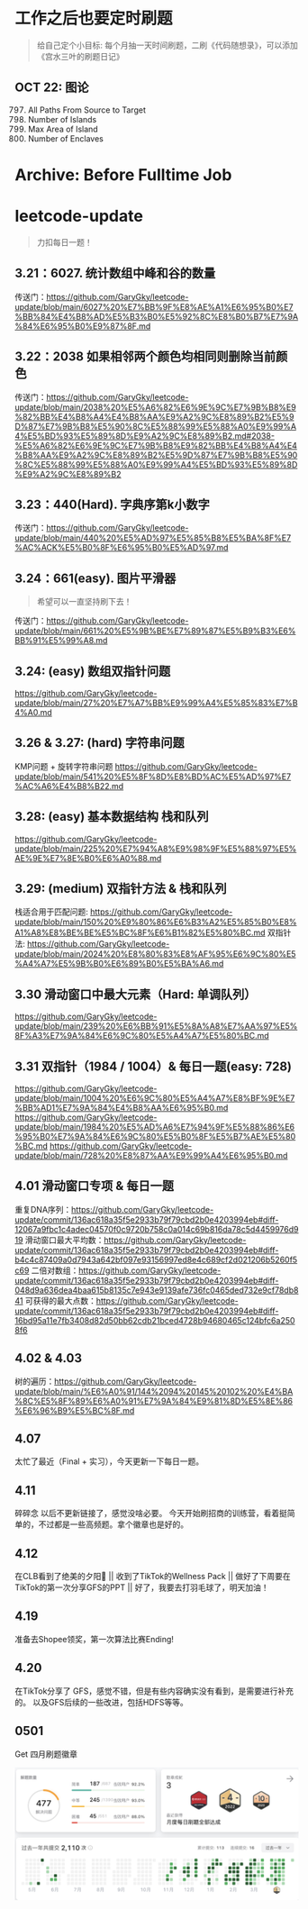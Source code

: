 # 工作之后也要定时刷题
> 给自己定个小目标: 每个月抽一天时间刷题，二刷《代码随想录》，可以添加《宫水三叶的刷题日记》

## OCT 22: 图论
797. All Paths From Source to Target
200. Number of Islands
695. Max Area of Island
1020. Number of Enclaves


# Archive: Before Fulltime Job

# leetcode-update
>  力扣每日一题！

## 3.21：6027. 统计数组中峰和谷的数量
传送门：https://github.com/GaryGky/leetcode-update/blob/main/6027%20%E7%BB%9F%E8%AE%A1%E6%95%B0%E7%BB%84%E4%B8%AD%E5%B3%B0%E5%92%8C%E8%B0%B7%E7%9A%84%E6%95%B0%E9%87%8F.md

## 3.22：2038 如果相邻两个颜色均相同则删除当前颜色
传送门：https://github.com/GaryGky/leetcode-update/blob/main/2038%20%E5%A6%82%E6%9E%9C%E7%9B%B8%E9%82%BB%E4%B8%A4%E4%B8%AA%E9%A2%9C%E8%89%B2%E5%9D%87%E7%9B%B8%E5%90%8C%E5%88%99%E5%88%A0%E9%99%A4%E5%BD%93%E5%89%8D%E9%A2%9C%E8%89%B2.md#2038-%E5%A6%82%E6%9E%9C%E7%9B%B8%E9%82%BB%E4%B8%A4%E4%B8%AA%E9%A2%9C%E8%89%B2%E5%9D%87%E7%9B%B8%E5%90%8C%E5%88%99%E5%88%A0%E9%99%A4%E5%BD%93%E5%89%8D%E9%A2%9C%E8%89%B2

## 3.23：440(Hard). 字典序第k小数字
传送门：https://github.com/GaryGky/leetcode-update/blob/main/440%20%E5%AD%97%E5%85%B8%E5%BA%8F%E7%AC%ACK%E5%B0%8F%E6%95%B0%E5%AD%97.md

## 3.24：661(easy). 图片平滑器

> 希望可以一直坚持刷下去！

传送门：https://github.com/GaryGky/leetcode-update/blob/main/661%20%E5%9B%BE%E7%89%87%E5%B9%B3%E6%BB%91%E5%99%A8.md

## 3.24: (easy) 数组双指针问题

https://github.com/GaryGky/leetcode-update/blob/main/27%20%E7%A7%BB%E9%99%A4%E5%85%83%E7%B4%A0.md

## 3.26 & 3.27: (hard) 字符串问题
KMP问题 + 旋转字符串问题
https://github.com/GaryGky/leetcode-update/blob/main/541%20%E5%8F%8D%E8%BD%AC%E5%AD%97%E7%AC%A6%E4%B8%B22.md

## 3.28: (easy) 基本数据结构 栈和队列
https://github.com/GaryGky/leetcode-update/blob/main/225%20%E7%94%A8%E9%98%9F%E5%88%97%E5%AE%9E%E7%8E%B0%E6%A0%88.md

## 3.29: (medium) 双指针方法 & 栈和队列
栈适合用于匹配问题: https://github.com/GaryGky/leetcode-update/blob/main/150%20%E9%80%86%E6%B3%A2%E5%85%B0%E8%A1%A8%E8%BE%BE%E5%BC%8F%E6%B1%82%E5%80%BC.md
双指针法: https://github.com/GaryGky/leetcode-update/blob/main/2024%20%E8%80%83%E8%AF%95%E6%9C%80%E5%A4%A7%E5%9B%B0%E6%89%B0%E5%BA%A6.md

## 3.30 滑动窗口中最大元素（Hard: 单调队列）
https://github.com/GaryGky/leetcode-update/blob/main/239%20%E6%BB%91%E5%8A%A8%E7%AA%97%E5%8F%A3%E7%9A%84%E6%9C%80%E5%A4%A7%E5%80%BC.md

## 3.31 双指针（1984 / 1004）& 每日一题(easy: 728)
https://github.com/GaryGky/leetcode-update/blob/main/1004%20%E6%9C%80%E5%A4%A7%E8%BF%9E%E7%BB%AD1%E7%9A%84%E4%B8%AA%E6%95%B0.md
https://github.com/GaryGky/leetcode-update/blob/main/1984%20%E5%AD%A6%E7%94%9F%E5%88%86%E6%95%B0%E7%9A%84%E6%9C%80%E5%B0%8F%E5%B7%AE%E5%80%BC.md
https://github.com/GaryGky/leetcode-update/blob/main/728%20%E8%87%AA%E9%99%A4%E6%95%B0.md

## 4.01 滑动窗口专项 & 每日一题
重复DNA序列：https://github.com/GaryGky/leetcode-update/commit/136ac618a35f5e2933b79f79cbd2b0e4203994eb#diff-12067a9fbc1c4adec04570f0c9720b758c0a014c69b816da78c5d4459976d919
滑动窗口最大平均数：https://github.com/GaryGky/leetcode-update/commit/136ac618a35f5e2933b79f79cbd2b0e4203994eb#diff-b4c4c87409a0d7943a642bf097e93156997ed8e4c689cf2d021206b5260f5c69
二倍对数组：https://github.com/GaryGky/leetcode-update/commit/136ac618a35f5e2933b79f79cbd2b0e4203994eb#diff-048d9a636dea4baa615b8135c7e943e9139afe736fc0465ded732e9cf78db841
可获得的最大点数：https://github.com/GaryGky/leetcode-update/commit/136ac618a35f5e2933b79f79cbd2b0e4203994eb#diff-16bd95a11e7fb3408d82d50bb62cdb21bced4728b94680465c124bfc6a2508f6

## 4.02 & 4.03
树的遍历：https://github.com/GaryGky/leetcode-update/blob/main/%E6%A0%91/144%2094%20145%20102%20%E4%BA%8C%E5%8F%89%E6%A0%91%E7%9A%84%E9%81%8D%E5%8E%86%E6%96%B9%E5%BC%8F.md

## 4.07

太忙了最近（Final  + 实习），今天更新一下每日一题。

## 4.11
碎碎念 以后不更新链接了，感觉没啥必要。
今天开始刷招商的训练营，看着挺简单的，不过都是一些高频题。拿个徽章也是好的。

## 4.12
在CLB看到了绝美的夕阳🌇 || 收到了TikTok的Wellness Pack || 做好了下周要在TikTok的第一次分享GFS的PPT || 好了，我要去打羽毛球了，明天加油！

## 4.19
准备去Shopee领奖，第一次算法比赛Ending!

## 4.20
在TikTok分享了 GFS，感觉不错，但是有些内容确实没有看到，是需要进行补充的。
以及GFS后续的一些改进，包括HDFS等等。



## 0501

Get 四月刷题徽章

![0501-update.png](https://github.com/GaryGky/leetcode-update/blob/main/static/0501-update.png?raw=true)
